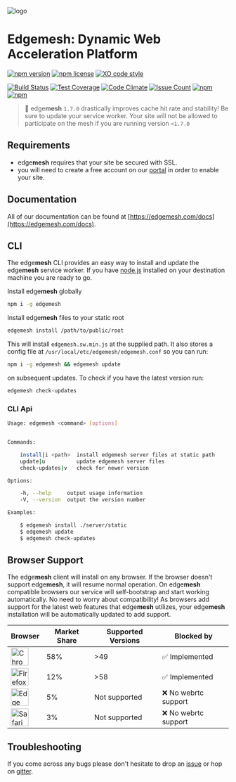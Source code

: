 ![logo](https://avatars2.githubusercontent.com/u/20493267?v=3&s=200)

# Edgemesh: Dynamic Web Acceleration Platform
[![npm version](https://img.shields.io/npm/v/edgemesh.svg?maxAge=2592000)](https://github.com/edgemesh/edgemesh)
[![npm license](https://img.shields.io/npm/l/edgemesh.svg?maxAge=2592000)](https://www.npmjs.com/package/edgemesh)
[![XO code style](https://img.shields.io/badge/code_style-XO-5ed9c7.svg)](https://github.com/sindresorhus/xo)

[![Build Status](https://travis-ci.org/edgemesh/edgemesh.svg?branch=master)](https://travis-ci.org/edgemesh/edgemesh)
[![Test Coverage](https://codeclimate.com/github/edgemesh/edgemesh/badges/coverage.svg)](https://codeclimate.com/github/edgemesh/edgemesh/coverage)
[![Code Climate](https://codeclimate.com/github/edgemesh/edgemesh/badges/gpa.svg)](https://codeclimate.com/github/edgemesh/edgemesh)
[![Issue Count](https://codeclimate.com/github/edgemesh/edgemesh/badges/issue_count.svg)](https://codeclimate.com/github/edgemesh/edgemesh)
[![npm](https://img.shields.io/npm/dm/edgemesh.svg?maxAge=2592000)](https://www.npmjs.com/package/edgemesh)
[![npm](https://img.shields.io/npm/dt/edgemesh.svg?maxAge=2592000)](https://www.npmjs.com/package/edgemesh)

> 🚀 edge**mesh** `1.7.0` drastically improves cache hit rate and stability!  Be sure to update your service worker.  Your site will not be allowed to participate on the mesh if you are running version `<1.7.0`

## Requirements

- edge**mesh** requires that your site be secured with SSL.
- you will need to create a free account on our [portal](https://portal.edgemesh.com) in order to enable your site.

## Documentation

All of our documentation can be found at [https://edgemesh.com/docs](https://edgemesh.com/docs).

## CLI

The edge**mesh** CLI provides an easy way to install and update the edge**mesh** service worker.
If you have [node.js](https://nodejs.org) installed on your destination machine you are ready to go.

Install edge**mesh** globally
```bash
npm i -g edgemesh
```

Install edge**mesh** files to your static root
```bash
edgemesh install /path/to/public/root
```

This will install `edgemesh.sw.min.js` at the supplied path.
It also stores a config file at `/usr/local/etc/edgemesh/edgemesh.conf` so you can run:

```bash
npm i -g edgemesh && edgemesh update
```

on subsequent updates.  To check if you have the latest version run:

```bash
edgemesh check-updates
```

### CLI Api

```bash
Usage: edgemesh <command> [options]


Commands:

    install|i <path>  install edgemesh server files at static path
    update|u          update edgemesh server files
    check-updates|v   check for newer version

Options:

    -h, --help     output usage information
    -V, --version  output the version number

Examples:

    $ edgemesh install ./server/static
    $ edgemesh update
    $ edgemesh check-updates
```

## Browser Support

The edge**mesh** client will install on any browser.  If the browser doesn't support edge**mesh**, it will resume normal operation.
On edge**mesh** compatible browsers our service will self-bootstrap and start working automatically.  No need to worry about compatibility!
As browsers add support for the latest web features that edge**mesh** utilizes, your edge**mesh** installation will be automatically updated to add support.

| Browser                                                                                                  | Market Share | Supported Versions | Blocked by                 |
|----------------------------------------------------------------------------------------------------------|--------------|--------------------|----------------------------|
| <img src="https://sig.edgeno.de/assets/browser-icons/chrome.png" alt="Chrome" width="40" height="40" />  | 58%          | >49            | ✅ Implemented              |
| <img src="https://sig.edgeno.de/assets/browser-icons/firefox.png" alt="Firefox" width="40" height="40" /> | 12%          | >58     | ✅ Implemented |
| <img src="https://sig.edgeno.de/assets/browser-icons/edge.png" alt="Edge" width="40" height="40" />    | 5%           | Not supported      | ❌ No webrtc support        |
| <img src="https://sig.edgeno.de/assets/browser-icons/safari.png" alt="Safari" width="40" height="40" />  | 3%           | Not supported      | ❌ No webrtc support        |

## Troubleshooting

If you come across any bugs please don't hesitate to drop an [issue](https://github.com/edgemesh/edgemesh/issues) or hop on [gitter](https://gitter.im/edgemesh/help).
